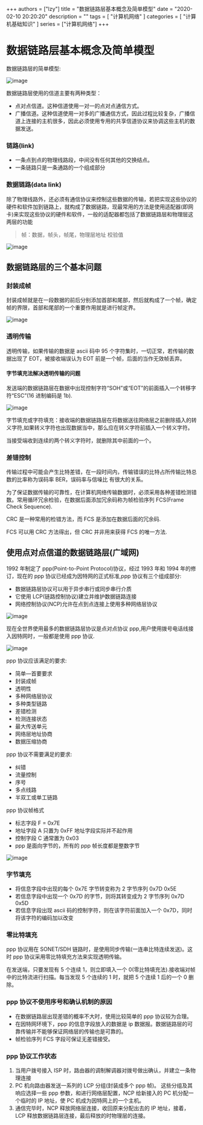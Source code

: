 
+++
authors = ["lzy"]
title = "数据链路层基本概念及简单模型"
date = "2020-02-10 20:20:20"
description = ""
tags = [
"计算机网络"
]
categories = [
"计算机基础知识"
]
series = ["计算机网络"]
+++

# 数据链路层基本概念及简单模型

数据链路层的简单模型:

![image](assets/image-20251013113217-jjyoafx.webp)

数据链路层使用的信道主要有两种类型：

- 点对点信道。这种信道使用一对一的点对点通信方式。
- 广播信道。这种信道使用一对多的广播通信方式，因此过程比较复杂，广播信道上连接的主机很多，因此必须使用专用的共享信道协议来协调这些主机的数据发送。

### 链路(link)

- 一条点到点的物理线路段，中间没有任何其他的交换结点。
- 一条链路只是一条通路的一个组成部分

### 数据链路(data link)

除了物理线路外，还必须有通信协议来控制这些数据的传输，若把实现这些协议的硬件和软件加到链路上，就构成了数据链路，现最常用的方法是使用适配器(即网卡)来实现这些协议的硬件和软件，一般的适配器都包括了数据链路层和物理层这两层的功能

> 帧：数据，帧头，帧尾，物理层地址 校验值

![image](assets/image-20251013113225-9jn8j8l.webp)

## 数据链路层的三个基本问题

### 封装成帧

封装成帧就是在一段数据的前后分别添加首部和尾部，然后就构成了一个帧，确定帧的界限，首部和尾部的一个重要作用就是进行帧定界。

![image](assets/image-20251013113233-o2tbztb.webp)

### 透明传输

透明传输，如果传输的数据是 ascii 码中 95 个字符集时，一切正常，若传输的数据出现了 EOT，被接收端误认为 EOT 前是一个帧，后面的当作无效帧丢弃。

#### 字节填充法解决透明传输的问题

发送端的数据链路层在数据中出现控制字符“SOH”或“EOT”的前面插入一个转移字符“ESC”(16 进制编码是 1b).

![image](assets/image-20251013113240-9ln294c.webp)

字节填充或字符填充：接收端的数据链路层在将数据送往网络层之前删除插入的转义字符,如果转义字符也出现数据当中，那么应在转义字符前插入一个转义字符。

当接受端收到连续的两个转义字符时，就删除其中前面的一个。

### 差错控制

传输过程中可能会产生比特差错，在一段时间内，传输错误的比特占所传输比特总数的比率称为误码率 BER，误码率与信噪比 有很大的关系。

为了保证数据传输的可靠性，在计算机网络传输数据时，必须采用各种差错检测错数。常用循环冗余检验，在数据后面添加冗余码称为帧检验序列 FCS(Frame Check Sequence).

CRC 是一种常用的检错方法，而 FCS 是添加在数据后面的冗余码.

FCS 可以用 CRC 方法得出，但 CRC 并非用来获得 FCS 的唯一方法.

## 使用点对点信道的数据链路层(广域网)

1992 年制定了 ppp(Point-to-Point Protocol)协议，经过 1993 年和 1994 年的修订，现在的 ppp 协议已经成为因特网的正式标准,ppp 协议有三个组成部分:

- 数据链路层协议可以用于异步串行或同步串行介质
- 它使用 LCP(链路控制协议)建立并维护数据链路连接
- 网络控制协议(NCP)允许在点到点连接上使用多种网络层协议

![image](assets/image-20251013113250-v626odl.webp)

现在全世界使用最多的数据链路层协议是点对点协议 ppp,用户使用拨号电话线接入因特网时，一般都是使用 ppp 协议.

![image](assets/image-20251013113256-uorzhfd.webp)

ppp 协议应该满足的要求:

- 简单—首要要求
- 封装成帧
- 透明性
- 多种网络层协议
- 多种类型链路
- 差错检测
- 检测连接状态
- 最大传送单元
- 网络层地址协商
- 数据压缩协商

ppp 协议不需要满足的要求:

- 纠错
- 流量控制
- 序号
- 多点线路
- 半双工或单工链路

ppp 协议帧格式

- 标志字段 F = 0x7E
- 地址字段 A 只置为 0xFF 地址字段实际并不起作用
- 控制字段 C 通常置为 0x03
- ppp 是面向字节的，所有的 ppp 帧长度都是整数字节

![image](assets/image-20251013113304-zvwm3hm.webp)

### 字节填充

- 将信息字段中出现的每个 0x7E 字节转变称为 2 字节序列 0x7D 0x5E
- 若信息字段中出现一个 0x7D 的字节，则将其转变成为 2 字节序列 0x7D 0x5D
- 若信息字段出现 ascii 码的控制字符，则在该字符前面加入一个 0x7D，同时将该字符的编码加以改变

### 零比特填充

ppp 协议用在 SONET/SDH 链路时，是使用同步传输(一连串比特连续发送)。这时 ppp 协议采用零比特填充方法来实现透明传输。

在发送端，只要发现有 5 个连续 1，则立即填入一个 0(零比特填充法).接收端对帧中的比特流进行扫描。每当发现 5 个连续的 1 时，就把 5 个连续 1 后的一个 0 删除。

### ppp 协议不使用序号和确认机制的原因

- 在数据链路层出现差错的概率不大时，使用比较简单的 ppp 协议较为合理。
- 在因特网环境下，ppp 的信息字段放入的数据是 ip 数据报。数据链路层的可靠传输并不能够保证网络层的传输也是可靠的。
- 帧检验序列 FCS 字段可保证无差错接受。

### ppp 协议工作状态

1. 当用户拨号接入 ISP 时，路由器的调制解调器对拨号做出确认，并建立一条物理连接
2. PC 机向路由器发送一系列的 LCP 分组(封装成多个 ppp 帧)。
    这些分组及其响应选择一些 ppp 参数，和进行网络层配置，NCP 给新接入的 PC 机分配一个临时的 IP 地址，使 PC 机成为因特网上的一个主机。
3. 通信完毕时，NCP 释放网络层连接，收回原来分配出去的 IP 地址，接着，LCP 释放数据链路层连接，最后释放的时物理层的连接。
